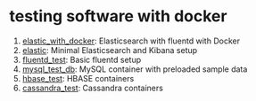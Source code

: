 # testing software with docker

1. [elastic_with_docker](elastic_with_fluentd/): Elasticsearch with fluentd with Docker
2. [elastic](elastic/): Minimal Elasticsearch and Kibana setup
3. [fluentd_test](fluentd_test/): Basic fluentd setup
4. [mysql_test_db](mysql_test_db/): MySQL container with preloaded sample data
5. [hbase_test](hbase_test/): HBASE containers
6. [cassandra_test](cassandra_test/): Cassandra containers